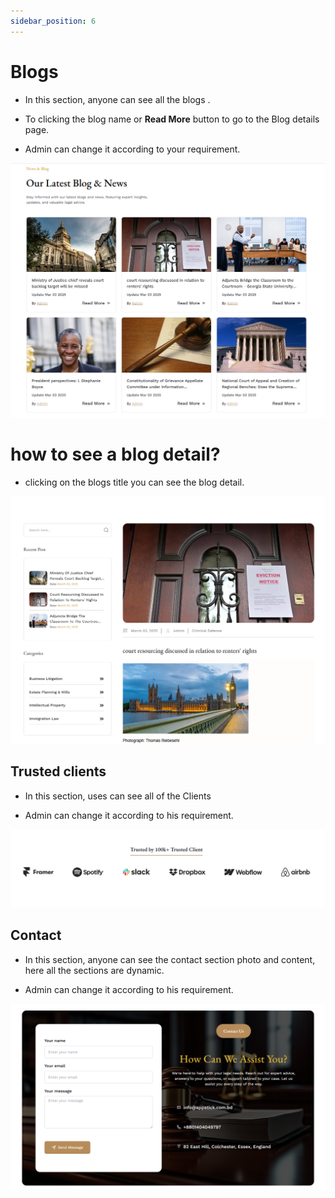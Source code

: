 ```yaml
---
sidebar_position: 6
---
```



# Blogs

- In this section, anyone can see all the blogs .

- To clicking the blog name or **Read More** button to go to the Blog details page.

- Admin can change it according to your requirement.

![blog](./img/bb1.png)

# how to see a blog detail?

- clicking on the blogs title you can see the blog detail.

![blog](./img/bd.png)



## Trusted  clients

- In this section, uses can see all of the Clients

- Admin can change it according to his requirement.

![clients](./img/cl.png)


## Contact


- In this section, anyone can see the contact section photo and content, here all the sections are dynamic.

- Admin can change it according to his requirement.

![gallary](./img/c.png)
